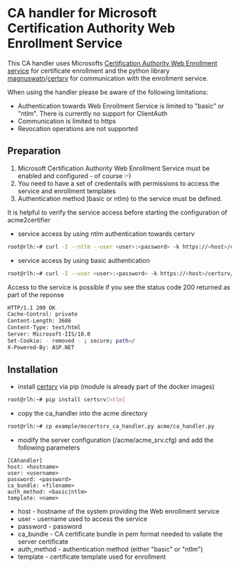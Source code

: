 <!-- markdownlint-disable  MD013 -->
# CA handler for Microsoft Certification Authority Web Enrollment Service

This CA handler uses Microsofts [Certification Authority Web Enrollment service](https://docs.microsoft.com/en-us/previous-versions/windows/it-pro/windows-server-2012-r2-and-2012/hh831649(v=ws.11)) for certificate enrollment and the python library [magnuswatn](https://github.com/magnuswatn/)/[certsrv](https://github.com/magnuswatn/certsrv) for communication with the enrollment service.

When using the handler please be aware of the following limitations:

- Authentication towards Web Enrollment Service is limited to "basic" or "ntlm". There is currently no support for ClientAuth
- Communication is limited to https
- Revocation operations are not supported

## Preparation

1. Microsoft Certification Authority Web Enrollment Service must be enabled and configured - of course :-)
2. You need to have a set of credentails with permissions to access the service and enrollment templates
3. Authentication method )basic or ntlm) to the service must be defined.

It is helpful to verify the service access before starting the configuration of acme2certifier

- service access by using ntlm authentication towards certsrv

```bash
root@rlh:~# curl -I --ntlm --user <user>:<password> -k https://<host>/certsrv/
```

- service access by using basic authentication

```bash
root@rlh:~# curl -I --user <user>:<password> -k https://<host>/certsrv/
```

Access to the service is possible if you see the status code 200 returned as part of the reponse

```bash
HTTP/1.1 200 OK
Cache-Control: private
Content-Length: 3686
Content-Type: text/html
Server: Microsoft-IIS/10.0
Set-Cookie: - removed - ; secure; path=/
X-Powered-By: ASP.NET
```

## Installation

- install [certsrv](https://github.com/magnuswatn/certsrv) via pip (module is already part of the docker images)

```bash
root@rlh:~# pip install certsrv[ntlm]
```
- copy the ca_handler into the acme directory

```bash
root@rlh:~# cp example/mscertsrv_ca_handler.py acme/ca_handler.py
```

- modify the server configuration (/acme/acme_srv.cfg) and add the following parameters

```config
[CAhandler]
host: <hostname>
user: <username>
password: <password>
ca_bundle: <filename>
auth_method: <basic|ntlm>
template: <name>
```
  - host - hostname of the system providing the Web enrollment service
  - user - username used to access the service
  - password - password
  - ca_bundle - CA certificate bundle in pem format needed to valiate the server certificate
  - auth_method - authentication method (either "basic" or "ntlm")
  - template - certificate template used for enrollment
